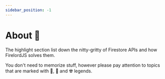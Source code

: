 ```yaml
---
sidebar_position: -1
---
```


# About 🐤

The highlight section list down the nitty-gritty of Firestore APIs and how FirelordJS solves them.

You don't need to memorize stuff, however please pay attention to topics that are marked with 🦜, 🐧 and ☢️ legends.
